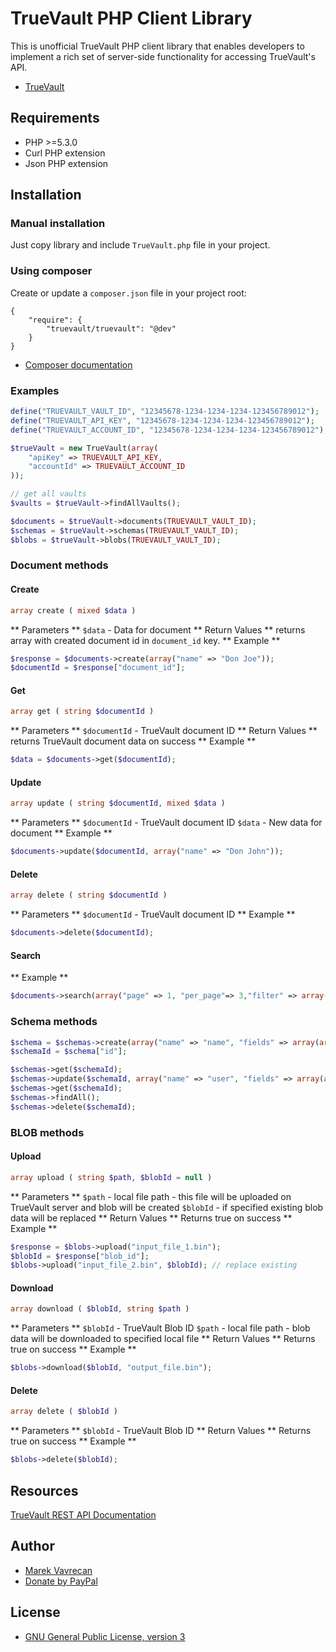 # TrueVault PHP Client Library

This is unofficial TrueVault PHP client library that enables developers to implement a rich set of server-side functionality for accessing TrueVault's API.
- [TrueVault](https://www.truevault.com/)

## Requirements
- PHP >=5.3.0
- Curl PHP extension
- Json PHP extension

## Installation
### Manual installation
Just copy library and include `TrueVault.php` file in your project.

### Using composer
Create or update a `composer.json` file in your project root:

```
{
    "require": {
        "truevault/truevault": "@dev"
    }
}
```

- [Composer documentation](https://getcomposer.org/doc/)

### Examples
```php
define("TRUEVAULT_VAULT_ID", "12345678-1234-1234-1234-123456789012");
define("TRUEVAULT_API_KEY", "12345678-1234-1234-1234-123456789012");
define("TRUEVAULT_ACCOUNT_ID", "12345678-1234-1234-1234-123456789012");

$trueVault = new TrueVault(array(
    "apiKey" => TRUEVAULT_API_KEY,
    "accountId" => TRUEVAULT_ACCOUNT_ID
));

// get all vaults
$vaults = $trueVault->findAllVaults();

$documents = $trueVault->documents(TRUEVAULT_VAULT_ID);
$schemas = $trueVault->schemas(TRUEVAULT_VAULT_ID);
$blobs = $trueVault->blobs(TRUEVAULT_VAULT_ID);
```

### Document methods

#### Create
```php
array create ( mixed $data )
```
** Parameters **
`$data` - Data for document
** Return Values **
returns array with created document id in `document_id` key.
** Example **
```php
$response = $documents->create(array("name" => "Don Joe"));
$documentId = $response["document_id"];
```

#### Get
```php
array get ( string $documentId )
```
** Parameters **
`$documentId` - TrueVault document ID
** Return Values **
returns TrueVault document data on success
** Example **
```php
$data = $documents->get($documentId);
```

#### Update
```php
array update ( string $documentId, mixed $data )
```
** Parameters **
`$documentId` - TrueVault document ID
`$data` - New data for document
** Example **
```php
$documents->update($documentId, array("name" => "Don John"));
```

#### Delete
```php
array delete ( string $documentId )
```
** Parameters **
`$documentId` - TrueVault document ID
** Example **
```php
$documents->delete($documentId);
```

#### Search
** Example **
```php
$documents->search(array("page" => 1, "per_page"=> 3,"filter" => array("name" => array("type" => "not", "value" => "Susan"));
```

### Schema methods
```php
$schema = $schemas->create(array("name" => "name", "fields" => array(array("name" => "name", "index" => true, "type" => "string"))));
$schemaId = $schema["id"];

$schemas->get($schemaId);
$schemas->update($schemaId, array("name" => "user", "fields" => array(array("name" => "name", "index" => true, "type" => "string"))));
$schemas->get($schemaId);
$schemas->findAll();
$schemas->delete($schemaId);
```

### BLOB methods

#### Upload
```php
array upload ( string $path, $blobId = null )
```
** Parameters **
`$path` - local file path - this file will be uploaded on TrueVault server and blob will be created
`$blobId` - if specified existing blob data will be replaced
** Return Values **
Returns true on success
** Example **
```php
$response = $blobs->upload("input_file_1.bin");
$blobId = $response["blob_id"];
$blobs->upload("input_file_2.bin", $blobId); // replace existing
```


#### Download
```php
array download ( $blobId, string $path )
```
** Parameters **
`$blobId` - TrueVault Blob ID
`$path` - local file path - blob data will be downloaded to specified local file
** Return Values **
Returns true on success
** Example **
```php
$blobs->download($blobId, "output_file.bin");
```


#### Delete
```php
array delete ( $blobId )
```
** Parameters **
`$blobId` - TrueVault Blob ID
** Return Values **
Returns true on success
** Example **
```php
$blobs->delete($blobId);
```

## Resources
[TrueVault REST API Documentation](https://www.truevault.com/documentation/rest-api.html)

## Author
- [Marek Vavrecan](mailto:vavrecan@gmail.com)
- [Donate by PayPal](https://www.paypal.com/cgi-bin/webscr?cmd=_donations&business=DX479UBWGSMUG&lc=US&item_name=Friend%20List%20Watcher&currency_code=USD&bn=PP%2dDonationsBF%3abtn_donateCC_LG%2egif%3aNonHosted)

## License
- [GNU General Public License, version 3](http://www.gnu.org/licenses/gpl-3.0.html)